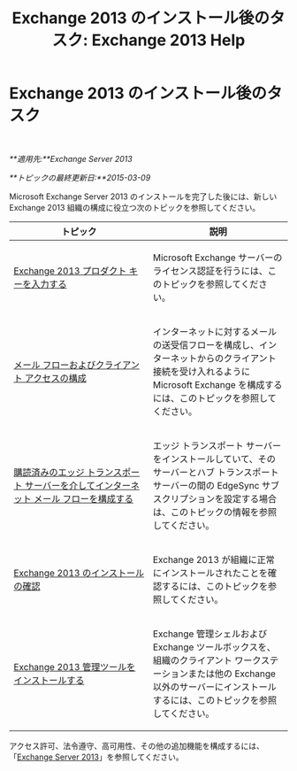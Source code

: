 ﻿---
title: 'Exchange 2013 のインストール後のタスク: Exchange 2013 Help'
TOCTitle: Exchange 2013 のインストール後のタスク
ms:assetid: bd99aaa4-b82c-427c-ab65-b9230ff63fb2
ms:mtpsurl: https://technet.microsoft.com/ja-jp/library/Bb124397(v=EXCHG.150)
ms:contentKeyID: 49129729
ms.date: 04/24/2018
mtps_version: v=EXCHG.150
ms.translationtype: HT
---

# Exchange 2013 のインストール後のタスク

 

_**適用先:**Exchange Server 2013_

_**トピックの最終更新日:**2015-03-09_

Microsoft Exchange Server 2013 のインストールを完了した後には、新しい Exchange 2013 組織の構成に役立つ次のトピックを参照してください。


<table>
<colgroup>
<col style="width: 50%" />
<col style="width: 50%" />
</colgroup>
<thead>
<tr class="header">
<th>トピック</th>
<th>説明</th>
</tr>
</thead>
<tbody>
<tr class="odd">
<td><p><a href="enter-your-exchange-2013-product-key-exchange-2013-help.md">Exchange 2013 プロダクト キーを入力する</a></p></td>
<td><p>Microsoft Exchange サーバーのライセンス認証を行うには、このトピックを参照してください。</p></td>
</tr>
<tr class="even">
<td><p><a href="configure-mail-flow-and-client-access-exchange-2013-help.md">メール フローおよびクライアント アクセスの構成</a></p></td>
<td><p>インターネットに対するメールの送受信フローを構成し、インターネットからのクライアント接続を受け入れるように Microsoft Exchange を構成するには、このトピックを参照してください。</p></td>
</tr>
<tr class="odd">
<td><p><a href="configure-internet-mail-flow-through-a-subscribed-edge-transport-server-exchange-2013-help.md">購読済みのエッジ トランスポート サーバーを介してインターネット メール フローを構成する</a></p></td>
<td><p>エッジ トランスポート サーバーをインストールしていて、そのサーバーとハブ トランスポート サーバーの間の EdgeSync サブスクリプションを設定する場合は、このトピックの情報を参照してください。</p></td>
</tr>
<tr class="even">
<td><p><a href="verify-an-exchange-2013-installation-exchange-2013-help.md">Exchange 2013 のインストールの確認</a></p></td>
<td><p>Exchange 2013 が組織に正常にインストールされたことを確認するには、このトピックを参照してください。</p></td>
</tr>
<tr class="odd">
<td><p><a href="install-the-exchange-2013-management-tools-exchange-2013-help.md">Exchange 2013 管理ツールをインストールする</a></p></td>
<td><p>Exchange 管理シェルおよび Exchange ツールボックスを、組織のクライアント ワークステーションまたは他の Exchange 以外のサーバーにインストールするには、このトピックを参照してください。</p></td>
</tr>
</tbody>
</table>


アクセス許可、法令遵守、高可用性、その他の追加機能を構成するには、「[Exchange Server 2013](exchange-server-2013-exchange-2013-help.md)」を参照してください。

